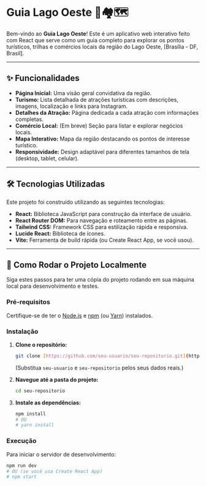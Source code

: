 # Guia Lago Oeste 🌲🏘️🗺️

Bem-vindo ao **Guia Lago Oeste**! Este é um aplicativo web interativo feito com React que serve como um guia completo para explorar os pontos turísticos, trilhas e comércios locais da região do Lago Oeste, [Brasília - DF, Brasil].

---

## ✨ Funcionalidades

* **Página Inicial:** Uma visão geral convidativa da região.
* **Turismo:** Lista detalhada de atrações turísticas com descrições, imagens, localização e links para Instagram.
* **Detalhes da Atração:** Página dedicada a cada atração com informações completas.
* **Comércio Local:** (Em breve) Seção para listar e explorar negócios locais.
* **Mapa Interativo:** Mapa da região destacando os pontos de interesse turístico.
* **Responsividade:** Design adaptável para diferentes tamanhos de tela (desktop, tablet, celular).

---

## 🛠️ Tecnologias Utilizadas

Este projeto foi construído utilizando as seguintes tecnologias:

* **React:** Biblioteca JavaScript para construção da interface de usuário.
* **React Router DOM:** Para navegação e roteamento entre as páginas.
* **Tailwind CSS:** Framework CSS para estilização rápida e responsiva.
* **Lucide React:** Biblioteca de ícones.
* **Vite:** Ferramenta de build rápida (ou Create React App, se você usou).

---

## 🚀 Como Rodar o Projeto Localmente

Siga estes passos para ter uma cópia do projeto rodando em sua máquina local para desenvolvimento e testes.

### Pré-requisitos

Certifique-se de ter o [Node.js](https://nodejs.org/pt-br/download/) e [npm](https://www.npmjs.com/get-npm) (ou [Yarn](https://classic.yarnpkg.com/en/docs/install/)) instalados.

### Instalação

1.  **Clone o repositório:**
    ```bash
    git clone [https://github.com/seu-usuario/seu-repositorio.git](https://github.com/seu-usuario/seu-repositorio.git)
    ```
    (Substitua `seu-usuario` e `seu-repositorio` pelos seus dados reais.)

2.  **Navegue até a pasta do projeto:**
    ```bash
    cd seu-repositorio
    ```

3.  **Instale as dependências:**
    ```bash
    npm install
    # OU
    # yarn install
    ```

### Execução

Para iniciar o servidor de desenvolvimento:

```bash
npm run dev
# OU (se você usa Create React App)
# npm start
